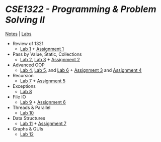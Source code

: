 # _CSE1322 - Programming & Problem Solving II_
[Notes](https://www.kennesaw.edu/ccse/first-year-experience/cse-1322.php) | [Labs](https://www.kennesaw.edu/ccse/first-year-experience/cse-1322-lab.php)
- Review of 1321
  - [Lab 1](https://github.com/aunoitsgolden/CSE_1322L/blob/main/1321%20Review/Lab1.java) + [Assignment 1](https://github.com/aunoitsgolden/CSE_1322L/blob/main/1321%20Review/Assignment1.java)
- Pass by Value, Static, Collections
  - [Lab 2](https://github.com/aunoitsgolden/CSE_1322L/blob/main/Pass%20by%20Value%2C%20Static%2C%20Collections/Lab2.java), [Lab 3](https://github.com/aunoitsgolden/CSE_1322L/blob/main/Pass%20by%20Value%2C%20Static%2C%20Collections/Lab3.java) + [Assignment 2](https://github.com/aunoitsgolden/CSE_1322L/blob/main/Pass%20by%20Value%2C%20Static%2C%20Collections/Assignment2.java)
- Advanced OOP
  - [Lab 4](https://github.com/aunoitsgolden/CSE_1322L/blob/main/Advanced%20OOP/Lab4.java), [Lab 5](https://github.com/aunoitsgolden/CSE_1322L/blob/main/Advanced%20OOP/Lab5.java), and [Lab 6](https://github.com/aunoitsgolden/CSE_1322L/blob/main/Advanced%20OOP/Lab6.java) + [Assignment 3](https://github.com/aunoitsgolden/CSE_1322L/blob/main/Advanced%20OOP/Assignment3.java) and [Assignment 4](https://github.com/aunoitsgolden/CSE_1322L/blob/main/Advanced%20OOP/Assignment4.java)
- Recursion
  - [Lab 7](https://github.com/aunoitsgolden/CSE_1322L/blob/main/Recursion/Lab7.java) + [Assignment 5](https://github.com/aunoitsgolden/CSE_1322L/blob/main/Recursion/Assignment5.java)
- Exceptions
  - [Lab 8](https://github.com/aunoitsgolden/CSE_1322L/blob/main/Exceptions/Lab8.java)
- File IO
  - [Lab 9](https://github.com/aunoitsgolden/CSE_1322L/blob/main/File%20IO/Lab9.java) + [Assignment 6](https://github.com/aunoitsgolden/CSE_1322L/blob/main/File%20IO/Assignment6.java)
- Threads & Parallel
  - [Lab 10](https://github.com/aunoitsgolden/CSE_1322L/blob/main/Threads%20%26%20Parallel/Lab10.java)
- Data Structures
  - [Lab 11](https://github.com/aunoitsgolden/CSE_1322L/blob/main/Data%20Structures/Lab11.java) + [Assignment 7](https://github.com/aunoitsgolden/CSE_1322L/blob/main/Data%20Structures/Assignment7.java)
- Graphs & GUIs
  - [Lab 12](https://github.com/aunoitsgolden/CSE_1322L/blob/main/Graphics%20%26%20GUIs/Lab12.java)
